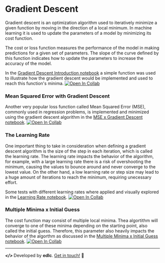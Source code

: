 # Gradient Descent

Gradient descent is an optimization algorithm used to iteratively minimize a given function by moving in the direction of a local minimum. In machine learning it is used to update the parameters of a model by minimizing its cost function.

The cost or loss function measures the performance of the model in making predictions for a given set of parameters. The slope of the curve defined by this function indicates how to update the parameters to increase the accuracy of the model.

In the [Gradient Descent Introduction notebook](https://github.com/playeredlc/DataScience-Learnings/blob/master/Gradient-Descent/gradient_descent_intro.ipynb) a simple function was used to illustrate how the gradient descent would be implemented and used to reach this function's minima. [![Open In Collab](https://colab.research.google.com/assets/colab-badge.svg)](https://colab.research.google.com/github/playeredlc/DataScience-Learnings/blob/master/Gradient-Descent/gradient_descent_intro.ipynb)

### Mean Squared Error with Gradient Descent
Another very popular loss function called Mean Squared Error (MSE), commonly used in regression problems, is implemented and minimized using the gradient descent algorithm in the [MSE x Gradient Descent notebook](https://github.com/playeredlc/DataScience-Learnings/blob/master/Gradient-Descent/mse_as_cost_function.ipynb). [![Open In Collab](https://colab.research.google.com/assets/colab-badge.svg)](https://colab.research.google.com/github/playeredlc/DataScience-Learnings/blob/master/Gradient-Descent/mse_as_cost_function.ipynb)

### The Learning Rate
One important thing to take in consideration when defining a gradient descent algorithm is the size of the step in each iteration, which is called the learning rate. The learning rate impacts the behavior of the algorithm, for example, with a large learning rate there is a risk of overshooting the minimum, causing the values to bounce around and never converge to the lowest value. On the other hand, a low learning rate or step size may lead to a huge amount of iterations to reach the minimum, requiring unecessary effort.
	
Some tests with different learning rates where applied and visually explored in the [Learning Rate notebook](https://github.com/playeredlc/DataScience-Learnings/blob/master/Gradient-Descent/gd_learning_rate.ipynb). [![Open In Collab](https://colab.research.google.com/assets/colab-badge.svg)](https://colab.research.google.com/github/playeredlc/DataScience-Learnings/blob/master/Gradient-Descent/gd_learning_rate.ipynb)


### Multiple Minima x Initial Guess
The cost function may consist of multiple local minima. Thea algortithm will converge to one of these minima depending on the starting point, also called the initial guess. Therefore, this parameter also heavily impacts the behavior of the algorthm as discussed in the [Multiple Minima x Initial Guess notebook](https://github.com/playeredlc/DataScience-Learnings/blob/master/Gradient-Descent/gd_multiple_minima_vs_initial_guess.ipynb). [![Open In Collab](https://colab.research.google.com/assets/colab-badge.svg)](https://colab.research.google.com/github/playeredlc/DataScience-Learnings/blob/master/Gradient-Descent/gd_multiple_minima_vs_initial_guess.ipynb)

---

<strong><i> </> </i></strong> Developed by <strong>edlc</strong>. [Get in touch!](https://github.com/playeredlc) :metal:
